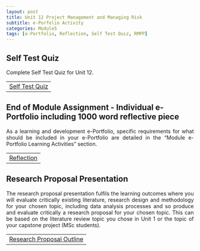 ```yaml
---
layout: post
title: Unit 12 Project Management and Managing Risk
subtitle: e-Porfolio Activity
categories: Module5
tags: [e-Portfolio, Reflection, Self Test Quiz, RMPP]
---
```

<html lang="en">



<body>

<h2>Self Test Quiz</h2>

<p style="text-align: justify;">Complete Self Test Quiz for Unit 12.</p>

<table>
    <tr>
       <td> <a href="../../../../artefacts/RMPP_Unit12_PM_QUIZ.pdf" target="_blank" class="button large">Self Test Quiz</a></td> 
    </tr>
</table>

<h2>End of Module Assignment - Individual e-Portfolio including 1000 word reflective piece</h2>

<p style="text-align: justify;">As a learning and development e-Portfolio, specific requirements for what should be included in your e-Portfolio are detailed in the “Module e-Portfolio Learning Activities” section.</p>

<table>
    <tr>
       <td> <a href="../../../../artefacts/RMPP-Unit05-e-Portfolio Activity Reflective Activity 2.pdf" target="_blank" class="button large">Reflection</a></td> 
    </tr>
</table>

<h2>Research Proposal Presentation</h2>

<p style="text-align: justify;"> The research proposal presentation fulfils the learning outcomes where you will evaluate critically existing literature, research design and methodology for your chosen topic, including data analysis processes and so produce and evaluate critically a research proposal for your chosen topic. This can be based on the literature review topic you chose in Unit 1 or the topic of your capstone project (MSc students).</p>


<table>
    <tr>
       <td> <a href="../../../../artefacts/RMPP-Unit07-Initial_Post.pdf" target="_blank" class="button large">Research Proposal Outline</a></td> 
    </tr>
</table>



</body>
</html>






